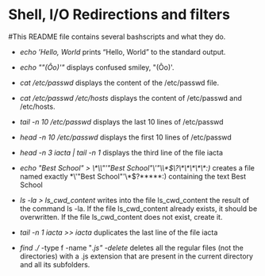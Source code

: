 # Shell, I/O Redirections and filters
#This README file contains several bashscripts and what they do.
* *echo 'Hello, World* prints “Hello, World” to the standard output.
* *echo "\"(Ôo)'"* displays confused smiley, "(Ôo)'.
* *cat /etc/passwd* displays the content of the /etc/passwd file.
* *cat /etc/passwd /etc/hosts* displays the content of /etc/passwd and /etc/hosts.
* *tail -n 10 /etc/passwd* displays the last 10 lines of /etc/passwd
* *head -n 10 /etc/passwd* displays the first 10 lines of /etc/passwd
* *head -n 3 iacta | tail -n 1* displays the third line of the file iacta
* *echo "Best School" > \\\*\\\\"'\"Best School\"\\'"\\\\\*\$\\\?\\\*\\\*\\\*\\\*\\\*:\)*  creates a file named exactly \*\\'"Best School"\'\\*$\?\*\*\*\*\*:) containing the text Best School
* *ls -la > ls_cwd_content* writes into the file ls_cwd_content the result of the command ls -la. If the file ls_cwd_content already exists, it should be overwritten. If the file ls_cwd_content does not exist, create it.

* *tail -n 1 iacta >> iacta* duplicates the last line of the file iacta

* *find ./* -type f -name "*.js" -delete* deletes all the regular files (not the directories) with a .js extension that are present in the current directory and all its subfolders.

